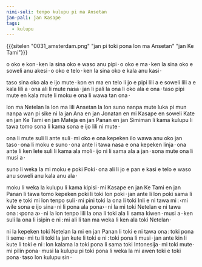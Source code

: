 ```yaml
---
nimi-suli: tenpo kulupu pi ma Ansetan
jan-pali: jan Kasape
tags:
  - kulupu
---
```


{{{sitelen "0031_amsterdam.png" "jan pi toki pona lon ma Ansetan" "jan Ke Tami"}}}

o oko e kon · ken la sina oko e waso anu pipi · o oko e ma · ken la sina oko e soweli anu akesi · o oko e telo · ken la sina oko e kala anu kasi ·

taso sina oko ala e ijo mute · kon en ma en telo li jo e pipi lili a e soweli lili a e kala lili a · ona ali li mute nasa · jan li pali la ona li oko ala e ona · taso pipi mute en kala mute li moku e ona li wawa tan ona ·

lon ma Netelan la lon ma lili Ansetan la lon suno nanpa mute luka pi mun nanpa wan pi sike ni la jan Ana en jan Jonatan en mi Kasape en soweli Kate en jan Ke Tami en jan Mateja en jan Panan en jan Simiman li kama kulupu li tawa tomo sona li kama sona e ijo lili ni mute ·

ona li mute suli li ante suli · mi oko e ona kepeken ilo wawa anu oko jan taso · ona li moku e suno · ona ante li tawa nasa e ona kepeken linja · ona ante li ken lete suli li kama ala moli · ijo ni li sama ala a jan · sona mute ona li musi a ·

suno li weka la mi moku e poki Poki · ona ali li jo e pan e kasi e telo e waso anu soweli anu kala anu ala ·

moku li weka la kulupu li kama kipisi · mi Kasape en jan Ke Tami en jan Panan li tawa tomo kepeken poki li toki lon poki · jan ante li lon poki sama li kute e toki mi lon tenpo suli · mi pini toki la ona li toki Inli e ni tawa mi : ‹mi wile sona e ijo sina · ni li pona ala pona› · ni la mi toki Netelan e ni tawa ona : ‹pona a› · ni la lon tenpo lili la ona li toki ala li sama kiwen · musi a · ken suli la ona li isipin e ni : mi ali li tan ma weka li ken ala toki Netelan ·

ni la kepeken toki Netelan la mi en jan Panan li toki e ni tawa ona : toki pona li seme · mi tu li toki la jan kute li toki e ni : toki pona li musi · jan ante kin li kute li toki e ni : lon kalama la toki pona li sama toki Intonesija · mi toki mute · mi pilin pona · musi la kulupu pi toki pona li weka la mi awen toki e toki pona · taso lon kulupu sin ·